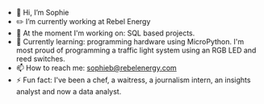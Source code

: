 - 👋 Hi, I’m Sophie
- ✏️ I’m currently working at Rebel Energy
- 💼 At the moment I'm working on: SQL based projects.
- 🌱 Currently learning: programming hardware using MicroPython. I'm most proud of programming a traffic light system using an RGB LED and reed switches. 
- 📫 How to reach me: sophieb@rebelenergy.com
- ⚡ Fun fact: I've been a chef, a waitress, a journalism intern, an insights analyst and now a data analyst. 

